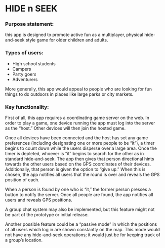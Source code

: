 HIDE n SEEK
===========

### Purpose statement:
this app is designed to promote active fun as a multiplayer, physical hide-and-seek style game for older children and adults.

### Types of users:

- High school students
- Campers
- Party goers
- Adventurers

More generally, this app would appeal to people who are looking for fun things to do outdoors in places like large parks or city markets.

### Key functionality:

First of all, this app requires a coordinating game server on the web. In order to play a game, one device running the app must log into the server as the “host.” Other devices will then join the hosted game.

Once all devices have been connected and the host has set any game preferences (including designating one or more people to be “it”), a timer begins to count down while the users disperse over a large area. Once the timer is depleted, whoever is “it” begins to search for the other as in standard hide-and-seek. The app then gives that person directional hints towards the other users based on the GPS coordinates of their devices. Additionally, that person is given the option to “give up.” When this is chosen, the app notifies all users that the round is over and reveals the GPS position of each.

When a person is found by one who is “it,” the former person presses a button to notify the server. Once all people are found, the app notifies all users and reveals GPS positions.

A group chat system may also be implemented, but this feature might not be part of the prototype or initial release.

Another possible feature could be a “passive mode” in which the positions of all users which log in are shown constantly on the map. This mode would not have any hide-and-seek operations; it would just be for keeping track of a group’s location.
